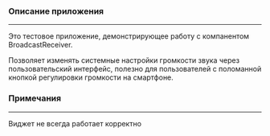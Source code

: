 ### Описание приложения
---
Это тестовое приложение, демонстрирующее работу с компанентом BroadcastReceiver.

Позволяет изменять системные настройки громкости звука через пользовательский интерфейс, 
полезно для пользователей с поломанной кнопкой регулировки громкости на смартфоне.

### Примечания
---
Виджет не всегда работает корректно
